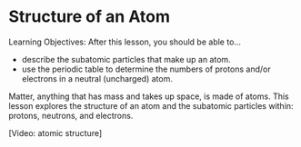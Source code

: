 # Structure of an Atom

Learning Objectives: After this lesson, you should be able to…

*   describe the subatomic particles that make up an atom.
*   use the periodic table to determine the numbers of protons and/or electrons in a neutral (uncharged) atom.


Matter, anything that has mass and takes up space, is made of atoms.  This lesson explores the structure of an atom and the subatomic particles within: protons, neutrons, and electrons.  

[Video: atomic structure]
